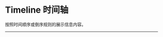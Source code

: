 # Timeline 时间轴

按照时间顺序或倒序规则的展示信息内容。

---

<script setup>
import TimelineBasicUse from "./component/timeline-basic-use.md"
import TimelineCustomContent from "./component/timeline-custom-content.md"
import TimelineCustomNode from "./component/timeline-custom-node.md"
import TimelineLine from "./component/timeline-line.md"
import TimelineGhost from "./component/timeline-ghost.md"
import TimelineType from "./component/timeline-type.md"
import TimelineVertical from "./component/timeline-vertical.md"
import TimelineHorizontal from "./component/timeline-horizontal.md"
import TimelineLabelPosition  from "./component/timeline-label-position.md"
import TimelineCustomLabel from "./component/timeline-custom-label.md"
import TimelineApi from "./component/timeline-api.md"
import TimelineTip from "./component/timeline-tip.md"
</script>

<ClientOnly>
<timeline-basic-use />
<timeline-custom-content />
<timeline-custom-node />
<timeline-line />
<timeline-ghost />
<timeline-type />
<timeline-vertical />
<timeline-horizontal />
<timeline-label-position />
<timeline-custom-label />
</ClientOnly>
<timeline-api />
<timeline-tip />
